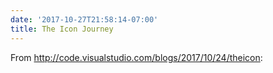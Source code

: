 ```yaml
---
date: '2017-10-27T21:58:14-07:00'
title: The Icon Journey
---
```


From http://code.visualstudio.com/blogs/2017/10/24/theicon:
